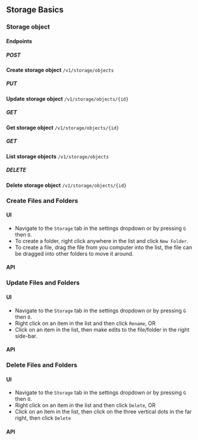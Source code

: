 ## Storage Basics

### Storage object

#### Endpoints

##### POST
**Create storage object**
`/v1/storage/objects`

##### PUT
**Update storage object**
`/v1/storage/objects/{id}`

##### GET
**Get storage object**
`/v1/storage/objects/{id}`

##### GET
**List storage objects**
`/v1/storage/objects`

##### DELETE
**Delete storage object**
`/v1/storage/objects/{id}`

### Create Files and Folders

#### UI

* Navigate to the `Storage` tab in the settings dropdown or by pressing `G` then `O`.
* To create a folder, right click anywhere in the list and click `New Folder`.
* To create a file, drag the file from you computer into the list, the file can be dragged into other folders to move it around.

#### API

### Update Files and Folders

#### UI

* Navigate to the `Storage` tab in the settings dropdown or by pressing `G` then `O`.
* Right click on an item in the list and then click `Rename`, OR
* Click on an item in the list, then make edits to the file/folder in the right side-bar.

#### API

### Delete Files and Folders

#### UI

* Navigate to the `Storage` tab in the settings dropdown or by pressing `G` then `O`.
* Right click on an item in the list and then click `Delete`, OR
* Click on an item in the list, then click on the three vertical dots in the far right, then click `Delete`

#### API